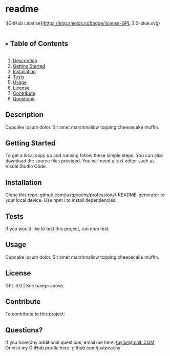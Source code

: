 
# readme

![GitHub License](https://img.shields.io/badge/license-GPL 3.0-blue.svg)

<details open="open">
<summary><h2 style="display: inline-block">Table of Contents</h2></summary>
<ol>
<li>
<a href="#description">Description</a>
</li>
<li>
<a href="#getting-started">Getting Started</a>
</li>
<li>
<a href="#installation">Installation</a>
</li>
<li>
<a href="#tests">Tests</a>
</li>
<li>
<a href="#usage">Usage</a>
</li>
<li>
<a href="#license">License</a>
</li>
<li>
<a href="#contribute">Contribute</a>
</li>
<li>
<a href="#questions">Questions</a>
</li>
</ol>
</details>

## Description

Cupcake ipsum dolor. Sit amet marshmallow topping cheesecake muffin.

## Getting Started

To get a local copy up and running follow these simple steps. You can also download the source files provided. You will need a text editor such as Visual Studio Code.

## Installation

Clone this repo: github.com/justpeachy/professional-README-generator to your local device. Use npm i to install dependencies.

## Tests

If you would like to test this project, run npm test.

## Usage

Cupcake ipsum dolor. Sit amet marshmallow topping cheesecake muffin.

## License

GPL 3.0 | See badge above.

## Contribute

To contribute to this project: 

## Questions?

If you have any additional questions, email me here: taylor@maiL.COM
<br>Or visit my GitHub profile here: github.com/justpeachy

